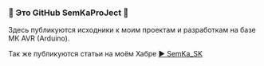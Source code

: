 ### 💾 Это GitHub SemKaProJect 💾

Здесь публикуются исходники к моим проектам и разработкам на базе МК AVR (Arduino).

Так же публикуются статьи на моём Хабре [▶️ SemKa_SK](https://habr.com/ru/users/SamDrankRaven/) 
